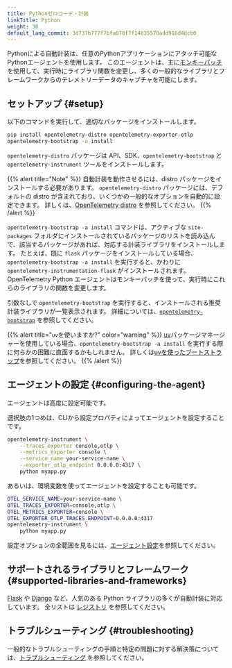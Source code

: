 ```yaml
---
title: Pythonゼロコード・計装
linkTitle: Python
weight: 30
default_lang_commit: 3d737b777f7bfa070f7f14835570add916d4dcb0
---
```


Pythonによる自動計装は、任意のPythonアプリケーションにアタッチ可能なPythonエージェントを使用します。
このエージェントは、主に[モンキーパッチ](https://en.wikipedia.org/wiki/Monkey_patch)を使用して、実行時にライブラリ関数を変更し、多くの一般的なライブラリとフレームワークからのテレメトリーデータのキャプチャを可能にします。

## セットアップ {#setup}

以下のコマンドを実行して、適切なパッケージをインストールします。

```sh
pip install opentelemetry-distro opentelemetry-exporter-otlp
opentelemetry-bootstrap -a install
```

`opentelemetry-distro` パッケージは API、SDK、`opentelemetry-bootstrap` と `opentelemetry-instrument` ツールをインストールします。

{{% alert title="Note" %}}
自動計装を動作させるには、distro パッケージをインストールする必要があります。
`opentelemetry-distro` パッケージには、デフォルトの distro が含まれており、いくつかの一般的なオプションを自動的に設定できます。
詳しくは、[OpenTelemetry distro](/docs/languages/python/distro/) を参照してください。
{{% /alert %}}

`opentelemetry-bootstrap -a install` コマンドは、アクティブな `site-packages` フォルダにインストールされているパッケージのリストを読み込んで、該当するパッケージがあれば、対応する計装ライブラリをインストールします。
たとえば、既に `flask` パッケージをインストールしている場合、 `opentelemetry-bootstrap -a install` を実行すると、かわりに `opentelemetry-instrumentation-flask` がインストールされます。
OpenTelemetry Python エージェントはモンキーパッチを使って、実行時にこれらのライブラリの関数を変更します。

引数なしで `opentelemetry-bootstrap` を実行すると、インストールされる推奨計装ライブラリが一覧表示されます。
詳細については、[`opentelemetry-bootstrap`](https://github.com/open-telemetry/opentelemetry-python-contrib/tree/main/opentelemetry-instrumentation#opentelemetry-bootstrap) を参照してください。

{{% alert title="<code>uv</code>を使いますか?" color="warning" %}}
[uv](https://docs.astral.sh/uv/)パッケージマネージャーを使用している場合、`opentelemetry-bootstrap -a install` を実行する際に何らかの困難に直面するかもしれません。
詳しくは[uvを使ったブートストラップ](troubleshooting/#bootstrap-using-uv)を参照してください。
{{% /alert %}}

## エージェントの設定 {#configuring-the-agent}

エージェントは高度に設定可能です。

選択肢の1つめは、CLIから設定プロパティによってエージェントを設定することです。

```sh
opentelemetry-instrument \
    --traces_exporter console,otlp \
    --metrics_exporter console \
    --service_name your-service-name \
    --exporter_otlp_endpoint 0.0.0.0:4317 \
    python myapp.py
```

あるいは、環境変数を使ってエージェントを設定することも可能です。

```sh
OTEL_SERVICE_NAME=your-service-name \
OTEL_TRACES_EXPORTER=console,otlp \
OTEL_METRICS_EXPORTER=console \
OTEL_EXPORTER_OTLP_TRACES_ENDPOINT=0.0.0.0:4317
opentelemetry-instrument \
    python myapp.py
```

設定オプションの全範囲を見るには、[エージェント設定](configuration)を参照してください。

## サポートされるライブラリとフレームワーク {#supported-libraries-and-frameworks}

[Flask](https://github.com/open-telemetry/opentelemetry-python-contrib/tree/main/instrumentation/opentelemetry-instrumentation-flask) や [Django](https://github.com/open-telemetry/opentelemetry-python-contrib/tree/main/instrumentation/opentelemetry-instrumentation-django) など、人気のある Python ライブラリの多くが自動計装に対応しています。
全リストは [レジストリ](/ecosystem/registry/?language=python&component=instrumentation) を参照してください。

## トラブルシューティング {#troubleshooting}

一般的なトラブルシューティングの手順と特定の問題に対する解決策については、[トラブルシューティング](./troubleshooting/) を参照してください。
